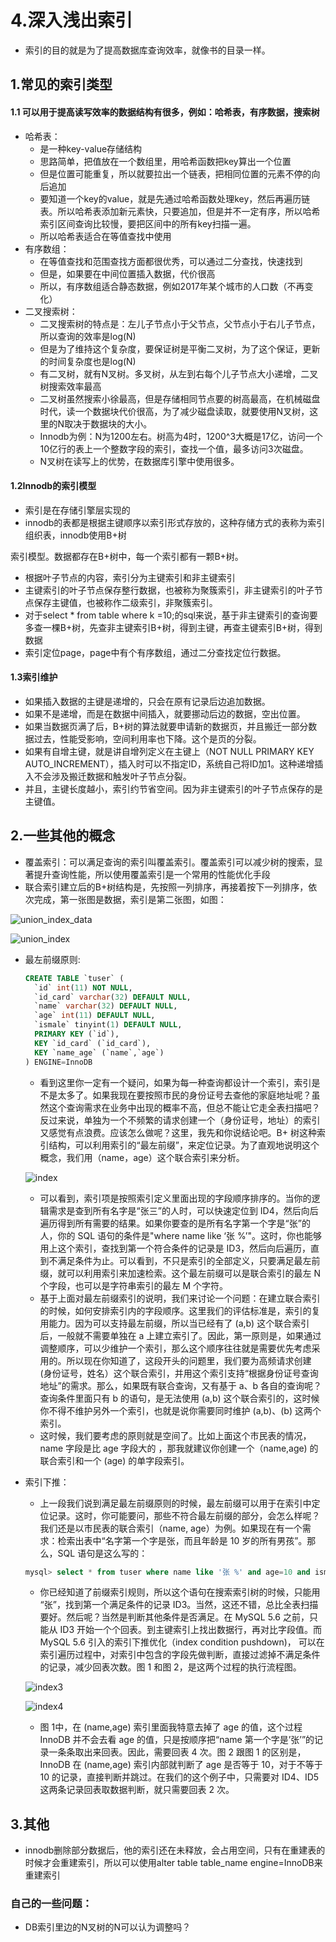 # 4.深入浅出索引

* 索引的目的就是为了提高数据库查询效率，就像书的目录一样。

## 1.常见的索引类型

#### 1.1 可以用于提高读写效率的数据结构有很多，例如：哈希表，有序数据，搜索树

* 哈希表：
  * 是一种key-value存储结构
  * 思路简单，把值放在一个数组里，用哈希函数把key算出一个位置
  * 但是位置可能重复，所以就要拉出一个链表，把相同位置的元素不停的向后追加
  * 要知道一个key的value，就是先通过哈希函数处理key，然后再遍历链表。所以哈希表添加新元素快，只要追加，但是并不一定有序，所以哈希索引区间查询比较慢，要把区间中的所有key扫描一遍。
  * 所以哈希表适合在等值查找中使用
* 有序数组：
  * 在等值查找和范围查找方面都很优秀，可以通过二分查找，快速找到
  * 但是，如果要在中间位置插入数据，代价很高
  * 所以，有序数组适合静态数据，例如2017年某个城市的人口数（不再变化）
* 二叉搜索树：
  * 二叉搜索树的特点是：左儿子节点小于父节点，父节点小于右儿子节点，所以查询的效率是log(N)
  * 但是为了维持这个复杂度，要保证树是平衡二叉树，为了这个保证，更新的时间复杂度也是log(N)
  * 有二叉树，就有N叉树。多叉树，从左到右每个儿子节点大小递增，二叉树搜索效率最高
  * 二叉树虽然搜索小徐最高，但是存储相同节点要的树高最高，在机械磁盘时代，读一个数据块代价很高，为了减少磁盘读取，就要使用N叉树，这里的N取决于数据块的大小。
  * Innodb为例：N为1200左右。树高为4时，1200^3大概是17亿，访问一个10亿行的表上一个整数字段的索引，查找一个值，最多访问3次磁盘。
  * N叉树在读写上的优势，在数据库引擎中使用很多。

#### 1.2Innodb的索引模型

* 索引是在存储引擎层实现的
* innodb的表都是根据主键顺序以索引形式存放的，这种存储方式的表称为索引组织表，innodb使用B+树

索引模型。数据都存在B+树中，每一个索引都有一颗B+树。

* 根据叶子节点的内容，索引分为主键索引和非主键索引
* 主键索引的叶子节点保存整行数据，也被称为聚簇索引，非主键索引的叶子节点保存主键值，也被称作二级索引，非聚簇索引。
* 对于select * from table where k =10;的sql来说，基于非主键索引的查询要多查一棵B+树，先查非主键索引B+树，得到主键，再查主键索引B+树，得到数据
* 索引定位page，page中有个有序数组，通过二分查找定位行数据。

#### 1.3索引维护

* 如果插入数据的主键是递增的，只会在原有记录后边追加数据。
* 如果不是递增，而是在数据中间插入，就要挪动后边的数据，空出位置。
* 如果当数据页满了后，B+树的算法就要申请新的数据页，并且搬迁一部分数据过去，性能受影响，空间利用率也下降。这个是页的分裂。
* 如果有自增主键，就是讲自增列定义在主键上（NOT NULL PRIMARY KEY AUTO_INCREMENT），插入时可以不指定ID，系统自己将ID加1。这种递增插入不会涉及搬迁数据和触发叶子节点分裂。
* 并且，主键长度越小，索引约节省空间。因为非主键索引的叶子节点保存的是主键值。

## 2.一些其他的概念

* 覆盖索引：可以满足查询的索引叫覆盖索引。覆盖索引可以减少树的搜索，显著提升查询性能，所以使用覆盖索引是一个常用的性能优化手段
* 联合索引建立后的B+树结构是，先按照一列排序，再接着按下一列排序，依次完成，第一张图是数据，索引是第二张图，如图：

![union_index_data](./union_index_data.png)



![union_index](./union_index.png)

* 最左前缀原则:

  ```sql
  CREATE TABLE `tuser` (
    `id` int(11) NOT NULL,
    `id_card` varchar(32) DEFAULT NULL,
    `name` varchar(32) DEFAULT NULL,
    `age` int(11) DEFAULT NULL,
    `ismale` tinyint(1) DEFAULT NULL,
    PRIMARY KEY (`id`),
    KEY `id_card` (`id_card`),
    KEY `name_age` (`name`,`age`)
  ) ENGINE=InnoDB
  ```

  * 看到这里你一定有一个疑问，如果为每一种查询都设计一个索引，索引是不是太多了。如果我现在要按照市民的身份证号去查他的家庭地址呢？虽然这个查询需求在业务中出现的概率不高，但总不能让它走全表扫描吧？反过来说，单独为一个不频繁的请求创建一个（身份证号，地址）的索引又感觉有点浪费。应该怎么做呢？这里，我先和你说结论吧。B+ 树这种索引结构，可以利用索引的“最左前缀”，来定位记录。为了直观地说明这个概念，我们用（name，age）这个联合索引来分析。

  

  ![index](./union_index2.JPG)

  * 可以看到，索引项是按照索引定义里面出现的字段顺序排序的。当你的逻辑需求是查到所有名字是“张三”的人时，可以快速定位到 ID4，然后向后遍历得到所有需要的结果。如果你要查的是所有名字第一个字是“张”的人，你的 SQL 语句的条件是"where name like ‘张 %’"。这时，你也能够用上这个索引，查找到第一个符合条件的记录是 ID3，然后向后遍历，直到不满足条件为止。可以看到，不只是索引的全部定义，只要满足最左前缀，就可以利用索引来加速检索。这个最左前缀可以是联合索引的最左 N 个字段，也可以是字符串索引的最左 M 个字符。
  * 基于上面对最左前缀索引的说明，我们来讨论一个问题：在建立联合索引的时候，如何安排索引内的字段顺序。这里我们的评估标准是，索引的复用能力。因为可以支持最左前缀，所以当已经有了 (a,b) 这个联合索引后，一般就不需要单独在 a 上建立索引了。因此，第一原则是，如果通过调整顺序，可以少维护一个索引，那么这个顺序往往就是需要优先考虑采用的。所以现在你知道了，这段开头的问题里，我们要为高频请求创建 (身份证号，姓名）这个联合索引，并用这个索引支持“根据身份证号查询地址”的需求。那么，如果既有联合查询，又有基于 a、b 各自的查询呢？查询条件里面只有 b 的语句，是无法使用 (a,b) 这个联合索引的，这时候你不得不维护另外一个索引，也就是说你需要同时维护 (a,b)、(b) 这两个索引。
  * 这时候，我们要考虑的原则就是空间了。比如上面这个市民表的情况，name 字段是比 age 字段大的 ，那我就建议你创建一个（name,age) 的联合索引和一个 (age) 的单字段索引。

* 索引下推：

  * 上一段我们说到满足最左前缀原则的时候，最左前缀可以用于在索引中定位记录。这时，你可能要问，那些不符合最左前缀的部分，会怎么样呢？我们还是以市民表的联合索引（name, age）为例。如果现在有一个需求：检索出表中“名字第一个字是张，而且年龄是 10 岁的所有男孩”。那么，SQL 语句是这么写的：

  ```sql
  mysql> select * from tuser where name like '张 %' and age=10 and ismale=1;
  ```

  * 你已经知道了前缀索引规则，所以这个语句在搜索索引树的时候，只能用 “张”，找到第一个满足条件的记录 ID3。当然，这还不错，总比全表扫描要好。然后呢？当然是判断其他条件是否满足。在 MySQL 5.6 之前，只能从 ID3 开始一个个回表。到主键索引上找出数据行，再对比字段值。而 MySQL 5.6 引入的索引下推优化（index condition pushdown)， 可以在索引遍历过程中，对索引中包含的字段先做判断，直接过滤掉不满足条件的记录，减少回表次数。图 1 和图 2，是这两个过程的执行流程图。
  
  ![index3](./index3.JPG)    

  ![index4](./index4.JPG)
  
  * 图 1中，在 (name,age) 索引里面我特意去掉了 age 的值，这个过程 InnoDB 并不会去看 age 的值，只是按顺序把“name 第一个字是’张’”的记录一条条取出来回表。因此，需要回表 4 次。图 2 跟图 1 的区别是，InnoDB 在 (name,age) 索引内部就判断了 age 是否等于 10，对于不等于 10 的记录，直接判断并跳过。在我们的这个例子中，只需要对 ID4、ID5 这两条记录回表取数据判断，就只需要回表 2 次。



## 3.其他

* innodb删除部分数据后，他的索引还在未释放，会占用空间，只有在重建表的时候才会重建索引，所以可以使用alter table table_name engine=InnoDB来重建索引

### 自己的一些问题：

* DB索引里边的N叉树的N可以认为调整吗？